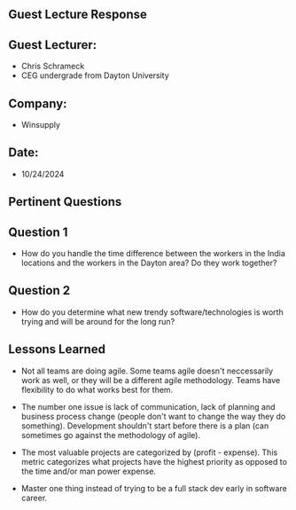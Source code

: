 ## Guest Lecture Response

## Guest Lecturer:
- Chris Schrameck 
- CEG undergrade from Dayton University

## Company: 
- Winsupply
## Date:
- 10/24/2024

## Pertinent Questions
## Question 1
- How do you handle the time difference between the workers in the India locations and the workers in the Dayton area? Do they work together?
## Question 2
- How do you determine what new trendy software/technologies is worth trying and will be around for the long run?

## Lessons Learned
- Not all teams are doing agile. Some teams agile doesn't neccessarily work as well, or they will be a different agile methodology. Teams have flexibility to do what works best for them.
- The number one issue is lack of communication, lack of planning and business process change (people don't want to change the way they do something). Development shouldn't start before there is a plan (can sometimes go against the methodology of agile).
- The most valuable projects are categorized by (profit - expense). This metric categorizes what projects have the highest priority as opposed to the time and/or man power expense.

  
- Master one thing instead of trying to be a full stack dev early in software career.
